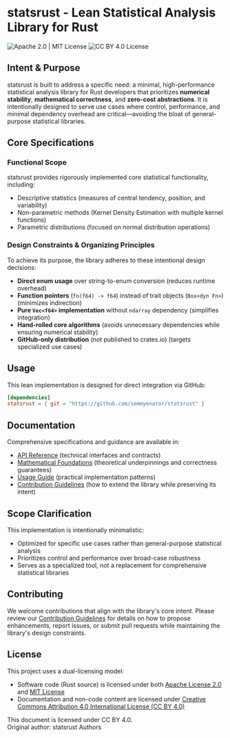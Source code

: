 # statsrust - Lean Statistical Analysis Library for Rust

![Apache 2.0 | MIT License](https://img.shields.io/badge/License-Apache%202.0%20%7C%20MIT-blue.svg)
![CC BY 4.0 License](https://img.shields.io/badge/License-CC_BY_4.0-lightgrey.svg)

## Intent & Purpose
statsrust is built to address a specific need: a minimal, high-performance statistical analysis library for Rust developers that prioritizes **numerical stability**, **mathematical correctness**, and **zero-cost abstractions**. It is intentionally designed to serve use cases where control, performance, and minimal dependency overhead are critical—avoiding the bloat of general-purpose statistical libraries.


## Core Specifications
### Functional Scope
statsrust provides rigorously implemented core statistical functionality, including:
- Descriptive statistics (measures of central tendency, position, and variability)
- Non-parametric methods (Kernel Density Estimation with multiple kernel functions)
- Parametric distributions (focused on normal distribution operations)


### Design Constraints & Organizing Principles
To achieve its purpose, the library adheres to these intentional design decisions:
- **Direct enum usage** over string-to-enum conversion (reduces runtime overhead)
- **Function pointers** (`fn(f64) -> f64`) instead of trait objects (`Box<dyn Fn>`) (minimizes indirection)
- **Pure `Vec<f64>` implementation** without `ndarray` dependency (simplifies integration)
- **Hand-rolled core algorithms** (avoids unnecessary dependencies while ensuring numerical stability)
- **GitHub-only distribution** (not published to crates.io) (targets specialized use cases)


## Usage
This lean implementation is designed for direct integration via GitHub:

```toml
[dependencies]
statsrust = { git = "https://github.com/semmyenator/statsrust" }
```


## Documentation
Comprehensive specifications and guidance are available in:
- [API Reference](Api.md) (technical interfaces and contracts)
- [Mathematical Foundations](Mathlogic.md) (theoretical underpinnings and correctness guarantees)
- [Usage Guide](Instructions.md) (practical implementation patterns)
- [Contribution Guidelines](Contributing.md) (how to extend the library while preserving its intent)


## Scope Clarification
This implementation is intentionally minimalistic:
- Optimized for specific use cases rather than general-purpose statistical analysis
- Prioritizes control and performance over broad-case robustness
- Serves as a specialized tool, not a replacement for comprehensive statistical libraries


## Contributing
We welcome contributions that align with the library's core intent. Please review our [Contribution Guidelines](Contributing.md) for details on how to propose enhancements, report issues, or submit pull requests while maintaining the library's design constraints.


## License
This project uses a dual-licensing model:
- Software code (Rust source) is licensed under both [Apache License 2.0](LICENSE-APACHE) and [MIT License](LICENSE-MIT)
- Documentation and non-code content are licensed under [Creative Commons Attribution 4.0 International License (CC BY 4.0)](LICENSE-CC)

This document is licensed under CC BY 4.0.  
Original author: statsrust Authors
